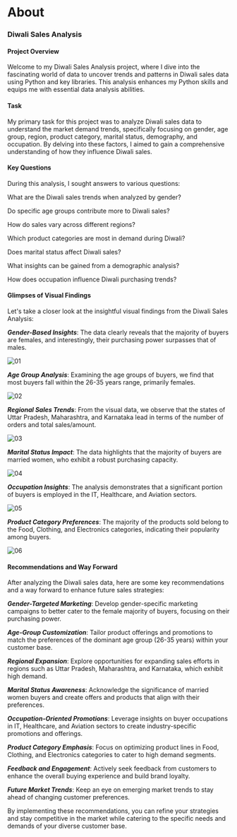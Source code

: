 # About
### Diwali Sales Analysis
#### Project Overview
Welcome to my Diwali Sales Analysis project, where I dive into the fascinating world of data to uncover trends and patterns in Diwali sales data using Python and key libraries. This analysis enhances my Python skills and equips me with essential data analysis abilities.

#### Task
My primary task for this project was to analyze Diwali sales data to understand the market demand trends, specifically focusing on gender, age group, region, product category, marital status, demography, and occupation. By delving into these factors, I aimed to gain a comprehensive understanding of how they influence Diwali sales.

#### Key Questions
During this analysis, I sought answers to various questions:

What are the Diwali sales trends when analyzed by gender?

Do specific age groups contribute more to Diwali sales?

How do sales vary across different regions?

Which product categories are most in demand during Diwali?

Does marital status affect Diwali sales?

What insights can be gained from a demographic analysis?

How does occupation influence Diwali purchasing trends?

#### Glimpses of Visual Findings
Let's take a closer look at the insightful visual findings from the Diwali Sales Analysis:

***Gender-Based Insights***: The data clearly reveals that the majority of buyers are females, and interestingly, their purchasing power surpasses that of males.

![01](https://github.com/shaikhazhar689/diwali_sales/assets/134381942/66e9b3fc-d111-4420-8459-25a2751d84f0)

***Age Group Analysis***: Examining the age groups of buyers, we find that most buyers fall within the 26-35 years range, primarily females.

![02](https://github.com/shaikhazhar689/diwali_sales/assets/134381942/1a6cb8f0-695d-4acc-903f-e19b00fd9aeb)

***Regional Sales Trends***: From the visual data, we observe that the states of Uttar Pradesh, Maharashtra, and Karnataka lead in terms of the number of orders and total sales/amount.

![03](https://github.com/shaikhazhar689/diwali_sales/assets/134381942/ccc0f1b2-973a-4bcb-a483-d12fcddafab7)

***Marital Status Impact***: The data highlights that the majority of buyers are married women, who exhibit a robust purchasing capacity.

![04](https://github.com/shaikhazhar689/diwali_sales/assets/134381942/6ff43994-c460-43a2-8a58-ba3e91a108a7)

***Occupation Insights***: The analysis demonstrates that a significant portion of buyers is employed in the IT, Healthcare, and Aviation sectors.

![05](https://github.com/shaikhazhar689/diwali_sales/assets/134381942/cab3708b-4007-4e22-aa23-23c3cdde2426)

***Product Category Preferences***: The majority of the products sold belong to the Food, Clothing, and Electronics categories, indicating their popularity among buyers.

![06](https://github.com/shaikhazhar689/diwali_sales/assets/134381942/89aa0619-ad00-4584-86c1-9a308022b23e)

#### Recommendations and Way Forward
After analyzing the Diwali sales data, here are some key recommendations and a way forward to enhance future sales strategies:

***Gender-Targeted Marketing***: Develop gender-specific marketing campaigns to better cater to the female majority of buyers, focusing on their purchasing power.

***Age-Group Customization***: Tailor product offerings and promotions to match the preferences of the dominant age group (26-35 years) within your customer base.

***Regional Expansion***: Explore opportunities for expanding sales efforts in regions such as Uttar Pradesh, Maharashtra, and Karnataka, which exhibit high demand.

***Marital Status Awareness***: Acknowledge the significance of married women buyers and create offers and products that align with their preferences.

***Occupation-Oriented Promotions***: Leverage insights on buyer occupations in IT, Healthcare, and Aviation sectors to create industry-specific promotions and offerings.

***Product Category Emphasis***: Focus on optimizing product lines in Food, Clothing, and Electronics categories to cater to high demand segments.

***Feedback and Engagement***: Actively seek feedback from customers to enhance the overall buying experience and build brand loyalty.

***Future Market Trends***: Keep an eye on emerging market trends to stay ahead of changing customer preferences.

By implementing these recommendations, you can refine your strategies and stay competitive in the market while catering to the specific needs and demands of your diverse customer base.
